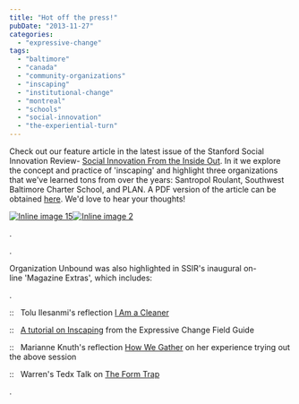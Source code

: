 ```yaml
---
title: "Hot off the press!"
pubDate: "2013-11-27"
categories: 
  - "expressive-change"
tags: 
  - "baltimore"
  - "canada"
  - "community-organizations"
  - "inscaping"
  - "institutional-change"
  - "montreal"
  - "schools"
  - "social-innovation"
  - "the-experiential-turn"
---
```


Check out our feature article in the latest issue of the Stanford Social Innovation Review- [Social Innovation From the Inside Out](http://www.ssireview.org/articles/entry/social_innovation_from_the_inside_out). In it we explore the concept and practice of 'inscaping' and highlight three organizations that we've learned tons from over the years: Santropol Roulant, Southwest Baltimore Charter School, and PLAN. A PDF version of the article can be obtained [here](http://www.ssireview.org/reprint_permissions). We'd love to hear your thoughts!

[![Inline image 15](https://mail.google.com/mail/u/0/?ui=2&ik=9d235d4d05&view=att&th=14299ae71011f63f&attid=0.1&disp=emb&realattid=ii_142936bd50f079a5&zw&atsh=1)![Inline image 2](https://mail.google.com/mail/u/0/?ui=2&ik=9d235d4d05&view=att&th=14299ae71011f63f&attid=0.2&disp=emb&realattid=ii_14294b8923cb68a9&zw&atsh=1)](http://www.ssireview.org/articles/entry/social_innovation_from_the_inside_out)

.

.

Organization Unbound was also highlighted in SSIR's inaugural on-line 'Magazine Extras', which includes:

.

::   Tolu Ilesanmi's reflection [I Am a Cleaner](http://www.ssireview.org/articles/entry/inside_out_innovation#zenith)

::   [A tutorial on Inscaping](http://www.ssireview.org/articles/entry/inside_out_innovation#tutorial) from the Expressive Change Field Guide

::   Marianne Knuth's reflection [How We Gather](http://www.ssireview.org/articles/entry/inside_out_innovation#kufunda) on her experience trying out the above session

::   Warren's Tedx Talk on [The Form Trap](http://www.ssireview.org/articles/entry/inside_out_innovation#video)

.
